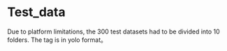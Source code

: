 # Test_data
Due to platform limitations, the 300 test datasets had to be divided into 10 folders.
The tag is in yolo format。
